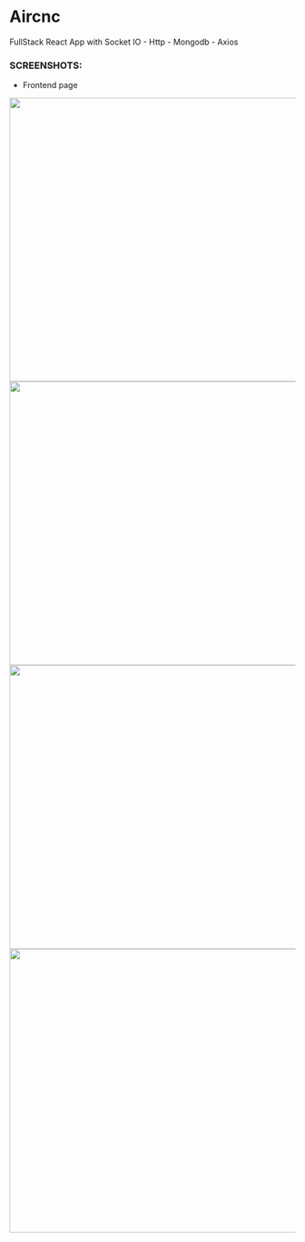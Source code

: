 # Aircnc
FullStack  React App with Socket IO - Http - Mongodb - Axios


 ### SCREENSHOTS:
  - Frontend page
  <img src="https://sergior.s3.amazonaws.com/fullstack+shoe/front-10.png" height = "500" width = "1000" />
  
  
  
  
   <img src="https://sergior.s3.amazonaws.com/fullstack+shoe/signup-spot.png" height = "500" width = "700" />
   
   
   
   
   <img src="https://sergior.s3.amazonaws.com/fullstack+shoe/front+%26+mobile-img.png" height = "500" width = "700" />
   
   
   
    
   <img src="https://sergior.s3.amazonaws.com/fullstack+shoe/ReservationMongodb-results.png" height = "500" width = "700" />

